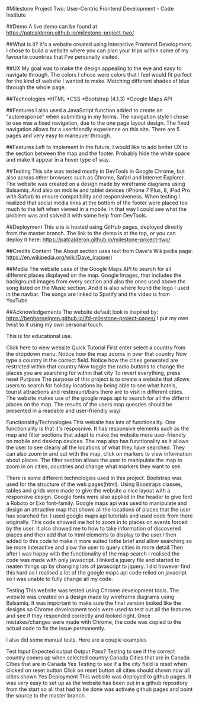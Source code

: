 #Milestone Project Two: User-Centric Frontend Development - Code Institute

##Demo
A live demo can be found at https://patcalderon.github.io/milestone-project-two/

##What is it?
It's a website created using Interactive Frontend Development. I chose to build a website where you can plan your trips within some of my favourite countries that I've personally visited.

##UX
My goal was to make the design appealing to the eye and easy to navigate through. The colors I chose were colors that I feel would fit perfect for the kind of website I wanted to make. Matching different shades of blue through the whole page.

##Technologies
*HTML
*CSS
*Bootstrap (4.1.3)
*Google Maps API

##Features
I also used a JavaScript function added to create an "autoresponse" when submitting in my forms. The navigation style I chose to use was a fixed navigation, due to the one page layout design. The fixed navigation allows for a userfriendly experience on this site. There are 5 pages and very easy to maneuver through.

##Features Left to Implement
In the future, I would like to add better UX to the section between the map and the footer. Probably hide the white space and make it appear in a hover type of way.

##Testing
This site was tested mostly in DevTools in Google Chrome, but also across other browsers such as Chrome, Safari and Internet Explorer. The website was created on a design made by wireframe diagrams using Balsamiq. And also on mobile and tablet devices (iPhone 7 Plus, 8, iPad Pro with Safari) to ensure compatibility and responsiveness. When testing I realized that social media links at the bottom of the footer were placed too much to the left when viewed in a mobile. In that way I could see what the problem was and solved it with some help from DevTools.


##Deployment
This site is hosted using GitHub pages, deployed directly from the master branch. The link to the demo is at the top, or you can deploy it here: https://patcalderon.github.io/milestone-project-two/

##Credits
Content
The About section uses text from Dave's Wikipedia page: https://en.wikipedia.org/wiki/Dave_(rapper)

##Media
The website uses of the Google Maps API to search for all different places displayed on the map. Google Images, that includes the background images from every section and also the ones used above the song listed on the Music section. And it is also where found the logo I used in the navbar. The songs are linked to Spotify and the video is from YouTube.

##Acknowledgements
The website default look is inspired by: https://benhasselgren.github.io/ifd-milestone-project-pages/ I put my own twist to it using my own personal touch.


This is for educational use.

















Click here to view website 
Quick Tutorial
First enter select a country from the dropdown menu. Notice how the map zooms in over that country
Now type a country in the correct field. Notice how the cities generated are restricted within that country
Now toggle the radio buttons to change the places you are searching for within that city
To revert everything, press reset
Purpose
The purpose of this project is to create a website that allows users to search for holiday locations by being able to see what hotels, tourist attractions and resteraunt/bars there are to visit in different cities. The website makes use of the google maps api to search for all the differnt places on the map. The results of the users map quesries should be presented in a readable and user-friendly way/

Functionality/Technologies
This website has lots of functionality. One functioniality is that it's resposnive. It has responsive elements such as the map and filter sections that adapt to make the website more user-friendly on mobile and desktop devices. The map also has functionality as it allows the user to see clearly all the locations of what they have searched. They can also zoom in and out with the map, click on markers to view information about places. The filter section allows the user to manipulate the map to zoom in on cities, countries and change what markers they want to see.

There is some different technologies used in this project. Bootstrap was used for the structure of the web pages(html). Using Boostraps classes, tables and grids were made to give the website a nice layout with a responsive design. Google fonts were also applied in the header to give font a Roboto or Exo font-family. Google maps api was used to manipulate and design an attractive map that shows all the locations of places that the user has searched for. I used google maps api tutorials and used code from there originally. This code showed me hot to zoom in to places on events forced by the user. It also showed me to how to take information of discovered places and then add that to html elements to display to the user.I then added to this code to make it more suited tothe brief and allow searching so be more interactive and alow the user to query cities in more detail.Then after I was happy with the functionality of the map search I realised the code was made with only javascript. I linked a jquery file and started to neaten things up by changing lots of javascript to jquery. I did however find this hard as I realised a lot of the google maps api code relied on javacript so I was unable to fully change all my code.

Testing
This website was tested using Chrome development tools. The website was created on a design made by wireframe diagrams using Balsamiq. It was important to make sure the final version looked like the designs so Chrome development tools were used to test out all the features and see if they responded correctly and looked right. Once mistakes/changes were made with Chrome, the code was copied to the actual code to fix the issue permanently.

I also did some manual tests. Here are a couple examples

Test	Input	Expected output	Output	Pass?
Testing to see if the correct country comes up when selected country	Canada	Cities that are in Canada	Cities that are in Canada	Yes
Testing to see if a the city field is reset when clicked on reset button	Click on reset button	all cities should shown now	all cities shown	Yes
Deployment
This website was deployed to github pages. It was very easy to set up as the website has been put in a github repository from the start so all that had to be done was activate github pages and point the source to the master branch.